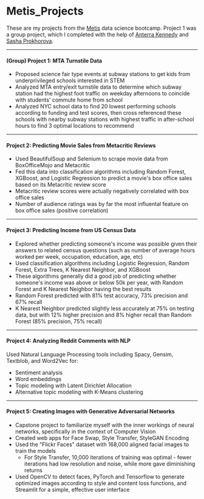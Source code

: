 # Metis_Projects

These are my projects from the [Metis](https://www.thisismetis.com/) data science bootcamp. Project 1 was a group project, which I completed with the help of [Anterra Kennedy](https://github.com/anterra) and [Sasha Prokhorova](https://github.com/sasha-talks-tech).

---

#### (Group) Project 1: MTA Turnstile Data

- Proposed science fair type events at subway stations to get kids from underprivileged schools interested in STEM
- Analyzed MTA entry/exit turnstile data to determine which subway station had the highest foot traffic on weekday afternoons to coincide with students' commute home from school
- Analyzed NYC school data to find 20 lowest performing schools according to funding and test scores, then cross referenced these schools with nearby subway stations with highest traffic in after-school hours to find 3 optimal locations to recommend

---

#### Project 2: Predicting Movie Sales from Metacritic Reviews

- Used BeautifulSoup and Selenium to scrape movie data from BoxOfficeMojo and Metacritic
- Fed this data into classification algorithms including Random Forest, XGBoost, and Logistic Regression to predict a movie's box office sales based on its Metacritic review score 
- Metacritic review scores were actually negatively correlated with box office sales
- Number of audience ratings was by far the most influental feature on box office sales (positive correlation)

---

#### Project 3: Predicting Income from US Census Data

- Explored whether predicting someone's income was possible given their answers to related census questions (such as number of average hours worked per week, occupation, education, age, etc)
- Used classification algorithms including Logistic Regression, Random Forest, Extra Trees, K Nearest Neighbor, and XGBoost
- These algorithms generally did a good job of predicting whether someone's income was above or below 50k per year, with Random Forest and K Nearest Neighbor having the best results
- Random Forest predicted with 81% test accuracy, 73% precision and 67% recall
- K Nearest Neighbor predicted slightly less accurately at 75% on testing data, but with 12% higher precision and 8% higher recall than Random Forest (85% precision, 75% recall)
---

#### Project 4: Analyzing Reddit Comments with NLP

Used Natural Language Processing tools including Spacy, Gensim, Textblob, and Word2Vec for:
- Sentiment analysis
- Word embeddings
- Topic modeling with Latent Dirichlet Allocation
- Alternative topic modeling with K-Means clustering

---

#### Project 5: Creating Images with Generative Adversarial Networks
- Capstone project to familiarize myself with the inner workings of neural networks, specifically in the context of Computer Vision
- Created web apps for Face Swap, Style Transfer, StyleGAN Encoding
- Used the "Flickr Faces" dataset with 168,000 aligned facial images to train the models
  - For Style Transfer, 10,000 iterations of training was optimal - fewer iterations had low resolution and noise, while more gave diminishing returns
- Used OpenCV to detect faces, PyTorch and Tensorflow to generate optimized images according to style and content loss functions, and Streamlit for a simple, effective user interface

